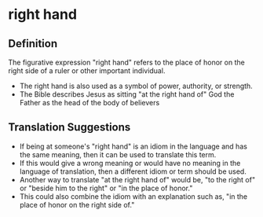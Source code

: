 # right hand

## Definition

The figurative expression "right hand" refers to the place of honor on the right side of a ruler or other important individual.

* The right hand is also used as a symbol of power, authority, or strength.
* The Bible describes Jesus as sitting "at the right hand of" God the Father as the head of the body of believers


## Translation Suggestions



* If being at someone's "right hand" is an idiom in the language and has the same meaning, then it can be used to translate this term.
* If this would give a wrong meaning or would have no meaning in the language of translation, then a different idiom or term should be used.
* Another way to translate "at the right hand of" would be, "to the right of" or "beside him to the right" or "in the place of honor."
* This could also combine the idiom with an explanation such as, "in the place of honor on the right side of."